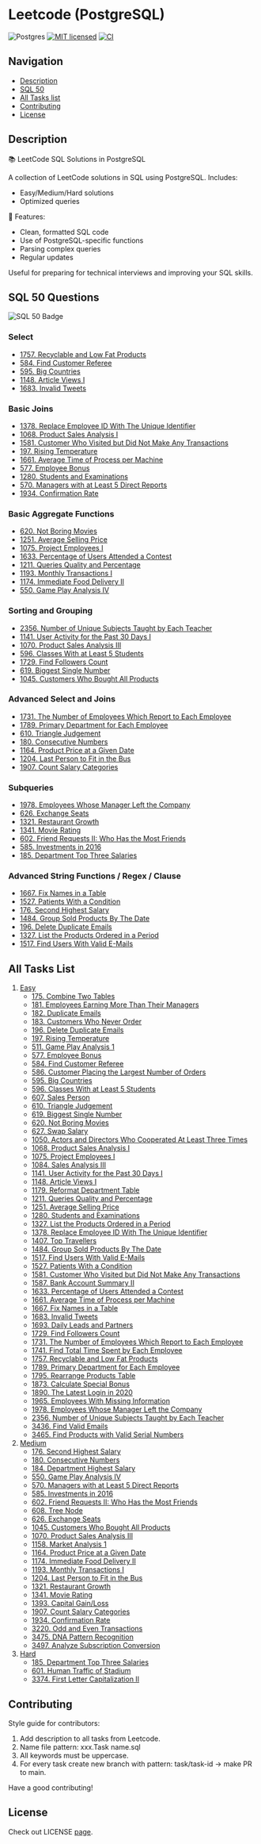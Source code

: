 # Leetcode (PostgreSQL)

![Postgres](https://img.shields.io/badge/postgres-%23316192.svg?style=for-the-badge&logo=postgresql&logoColor=white)
[![MIT licensed](https://img.shields.io/badge/License-MIT-yellow.svg)](./LICENSE)
[![CI](https://github.com/ivanbyone/leetcode-sql/actions/workflows/ci.yml/badge.svg)](https://github.com/Ivanbyone/leetcode-sql//actions)

## Navigation

- [Description](#description)
- [SQL 50](#sql-50-questions)
- [All Tasks list](#all-tasks-list)
- [Contributing](#contributing)
- [License](#license)

## Description

📚 LeetCode SQL Solutions in PostgreSQL

A collection of LeetCode solutions in SQL using PostgreSQL. Includes:
- Easy/Medium/Hard solutions
- Optimized queries

🔹 Features:
- Clean, formatted SQL code
- Use of PostgreSQL-specific functions
- Parsing complex queries
- Regular updates

Useful for preparing for technical interviews and improving your SQL skills.

## SQL 50 Questions

![SQL 50 Badge](./public/sql-50.GIF)

### Select

- [1757. Recyclable and Low Fat Products](./leetcode/easy/1757.%20Recyclable%20and%20Low%20Fat%20Products.sql)
- [584. Find Customer Referee](./leetcode/easy/584.%20Find%20Customer%20Referee.sql)
- [595. Big Countries](./leetcode/easy/595.%20Big%20Countries.sql)
- [1148. Article Views I](./leetcode/easy/1148.%20Article%20Views%20I.sql)
- [1683. Invalid Tweets](./leetcode/easy/1683.%20Invalid%20Tweets.sql)

### Basic Joins

- [1378. Replace Employee ID With The Unique Identifier](./leetcode/easy/1378.%20Replace%20Employee%20ID%20With%20The%20Unique%20Identifier.sql)
- [1068. Product Sales Analysis I](./leetcode/easy/1068.%20Product%20Sales%20Analysis%20I.sql)
- [1581. Customer Who Visited but Did Not Make Any Transactions](./leetcode/easy/1581.%20Customer%20Who%20Visited%20but%20Did%20Not%20Make%20Any%20Transactions.sql)
- [197. Rising Temperature](./leetcode/easy/197.%20Rising%20Temperature.sql)
- [1661. Average Time of Process per Machine](./leetcode/easy/1661.%20Average%20Time%20of%20Process%20per%20Machine.sql)
- [577. Employee Bonus](./leetcode/easy/577.%20Employee%20Bonus.sql)
- [1280. Students and Examinations](./leetcode/easy/1280.%20Students%20and%20Examinations.sql)
- [570. Managers with at Least 5 Direct Reports](./leetcode/medium/570.%20Managers%20with%20at%20Least%205%20Direct%20Reports.sql)
- [1934. Confirmation Rate](./leetcode/medium/1934.%20Confirmation%20Rate.sql)

### Basic Aggregate Functions

- [620. Not Boring Movies](./leetcode/easy/620.%20Not%20Boring%20Movies.sql)
- [1251. Average Selling Price](./leetcode/easy/1251.%20Average%20Selling%20Price.sql)
- [1075. Project Employees I](./leetcode/easy/1075.%20Project%20Employees%20I.sql)
- [1633. Percentage of Users Attended a Contest](./leetcode/easy/1633.%20Percentage%20of%20Users%20Attended%20a%20Contest.sql)
- [1211. Queries Quality and Percentage](./leetcode/easy/1211.%20Queries%20Quality%20and%20Percentage.sql)
- [1193. Monthly Transactions I](./leetcode/medium/1193.%20Monthly%20Transactions%20I.sql)
- [1174. Immediate Food Delivery II](./leetcode/medium/1174.%20Immediate%20Food%20Delivery%20II.sql)
- [550. Game Play Analysis IV](./leetcode/medium/550.%20Game%20Play%20Analysis%20IV.sql)

### Sorting and Grouping

- [2356. Number of Unique Subjects Taught by Each Teacher](./leetcode/easy/2356.%20Number%20of%20Unique%20Subjects%20Taught%20by%20Each%20Teacher.sql)
- [1141. User Activity for the Past 30 Days I](./leetcode/easy/1141.%20User%20Activity%20for%20the%20Past%2030%20Days%20I.sql)
- [1070. Product Sales Analysis III](./leetcode/medium/1070.%20Product%20Sales%20Analysis%203.sql)
- [596. Classes With at Least 5 Students](./leetcode/easy/596.%20Classes%20With%20at%20Least%205%20Students.sql)
- [1729. Find Followers Count](./leetcode/easy/1729.%20Find%20Followers%20Count.sql)
- [619. Biggest Single Number](./leetcode/easy/619.%20Biggest%20Single%20Number.sql)
- [1045. Customers Who Bought All Products](./leetcode/medium/1045.%20Customers%20Who%20Bought%20All%20Products.sql)

### Advanced Select and Joins

- [1731. The Number of Employees Which Report to Each Employee](./leetcode/easy/1731.%20The%20Number%20of%20Employees%20Which%20Report%20to%20Each%20Employee.sql)
- [1789. Primary Department for Each Employee](./leetcode/easy/1789.%20Primary%20Department%20for%20Each%20Employee.sql)
- [610. Triangle Judgement](./leetcode/easy/610.%20Triangle%20Judgement.sql)
- [180. Consecutive Numbers](./leetcode/medium/180.%20Consecutive%20Numbers.sql)
- [1164. Product Price at a Given Date](./leetcode/medium/1164.%20Product%20Price%20at%20a%20Given%20Date.sql)
- [1204. Last Person to Fit in the Bus](./leetcode/medium/1204.%20Last%20Person%20to%20Fit%20in%20the%20Bus.sql)
- [1907. Count Salary Categories](./leetcode/medium/1907.%20Count%20Salary%20Categories.sql)

### Subqueries

- [1978. Employees Whose Manager Left the Company](./leetcode/easy/1978.%20Employees%20Whose%20Manager%20Left%20the%20Company.sql)
- [626. Exchange Seats](./leetcode/medium/626.%20Exchange%20Seats.sql)
- [1321. Restaurant Growth](./leetcode/medium/1321.%20Restaurant%20Growth.sql)
- [1341. Movie Rating](./leetcode/medium/1341.%20Movie%20Rating.sql)
- [602. Friend Requests II: Who Has the Most Friends](./leetcode/medium/602.%20Friend%20Requests%20II:%20Who%20Has%20the%20Most%20Friends.sql)
- [585. Investments in 2016](./leetcode/medium/585.%20Investments%20in%202016.sql)
- [185. Department Top Three Salaries](./leetcode/hard/185.%20Department%20Top%20Three%20Salaries.sql)

### Advanced String Functions / Regex / Clause

- [1667. Fix Names in a Table](./leetcode/easy/1667.%20Fix%20Names%20in%20a%20Table.sql)
- [1527. Patients With a Condition](./leetcode/easy/1527.%20Patients%20With%20a%20Condition.sql)
- [176. Second Highest Salary](./leetcode/medium/176.%20Second%20Highest%20Salary.sql)
- [1484. Group Sold Products By The Date](./leetcode/easy/1484.%20Group%20Sold%20Products%20By%20The%20Date.sql)
- [196. Delete Duplicate Emails](./leetcode/easy/196.%20Delete%20Duplicate%20Emails.sql)
- [1327. List the Products Ordered in a Period](./leetcode/easy/1327.%20List%20the%20Products%20Ordered%20in%20a%20Period.sql)
- [1517. Find Users With Valid E-Mails](./leetcode/easy/1517.%20Find%20Users%20With%20Valid%20E-Mails.sql)

## All Tasks List

1. [Easy](./leetcode/easy/)
    - [175. Combine Two Tables](./leetcode//easy/175.%20Combine%20Two%20Tables.sql)
    - [181. Employees Earning More Than Their Managers](./leetcode/easy/181.%20Employees%20Earning%20More%20Than%20Their%20Managers.sql)
    - [182. Duplicate Emails](./leetcode/easy/182.%20Duplicate%20Emails.sql)
    - [183. Customers Who Never Order](./leetcode/easy/183.%20Customers%20Who%20Never%20Order.sql)
    - [196. Delete Duplicate Emails](./leetcode/easy/196.%20Delete%20Duplicate%20Emails.sql)
    - [197. Rising Temperature](./leetcode/easy/197.%20Rising%20Temperature.sql)
    - [511. Game Play Analysis 1](./leetcode/easy/511.%20Game%20Play%20Analysis%201.sql)
    - [577. Employee Bonus](./leetcode/easy/577.%20Employee%20Bonus.sql)
    - [584. Find Customer Referee](./leetcode/easy/584.%20Find%20Customer%20Referee.sql)
    - [586. Customer Placing the Largest Number of Orders](./leetcode/easy/586.%20Customer%20Placing%20the%20Largest%20Number%20of%20Orders.sql)
    - [595. Big Countries](./leetcode/easy/595.%20Big%20Countries.sql)
    - [596. Classes With at Least 5 Students](./leetcode/easy/596.%20Classes%20With%20at%20Least%205%20Students.sql)
    - [607. Sales Person](./leetcode/easy/607.%20Sales%20Person.sql)
    - [610. Triangle Judgement](./leetcode/easy/610.%20Triangle%20Judgement.sql)
    - [619. Biggest Single Number](./leetcode/easy/619.%20Biggest%20Single%20Number.sql)
    - [620. Not Boring Movies](./leetcode/easy/620.%20Not%20Boring%20Movies.sql)
    - [627. Swap Salary](./leetcode/easy/627.%20Swap%20Salary.sql)
    - [1050. Actors and Directors Who Cooperated At Least Three Times](./leetcode/easy/1050.%20Actors%20and%20Directors%20Who%20Cooperated%20At%20Least%20Three%20Times.sql)
    - [1068. Product Sales Analysis I](./leetcode/easy/1068.%20Product%20Sales%20Analysis%20I.sql)
    - [1075. Project Employees I](./leetcode/easy/1075.%20Project%20Employees%20I.sql)
    - [1084. Sales Analysis III](./leetcode/easy/1084.%20Sales%20Analysis%20III.sql)
    - [1141. User Activity for the Past 30 Days I](./leetcode/easy/1141.%20User%20Activity%20for%20the%20Past%2030%20Days%20I.sql)
    - [1148. Article Views I](./leetcode/easy/1148.%20Article%20Views%20I.sql)
    - [1179. Reformat Department Table](./leetcode/easy/1179.%20Reformat%20Department%20Table.sql)
    - [1211. Queries Quality and Percentage](./leetcode/easy/1211.%20Queries%20Quality%20and%20Percentage.sql)
    - [1251. Average Selling Price](./leetcode/easy/1251.%20Average%20Selling%20Price.sql)
    - [1280. Students and Examinations](./leetcode/easy/1280.%20Students%20and%20Examinations.sql)
    - [1327. List the Products Ordered in a Period](./leetcode/easy/1327.%20List%20the%20Products%20Ordered%20in%20a%20Period.sql)
    - [1378. Replace Employee ID With The Unique Identifier](./leetcode/easy/1378.%20Replace%20Employee%20ID%20With%20The%20Unique%20Identifier.sql)
    - [1407. Top Travellers](./leetcode/easy/1407.%20Top%20Travellers.sql)
    - [1484. Group Sold Products By The Date](./leetcode/easy/1484.%20Group%20Sold%20Products%20By%20The%20Date.sql)
    - [1517. Find Users With Valid E-Mails](./leetcode/easy/1517.%20Find%20Users%20With%20Valid%20E-Mails.sql)
    - [1527. Patients With a Condition](./leetcode/easy/1527.%20Patients%20With%20a%20Condition.sql)
    - [1581. Customer Who Visited but Did Not Make Any Transactions](./leetcode/easy/1581.%20Customer%20Who%20Visited%20but%20Did%20Not%20Make%20Any%20Transactions.sql)
    - [1587. Bank Account Summary II](./leetcode/easy/1587.%20Bank%20Account%20Summary%20II.sql)
    - [1633. Percentage of Users Attended a Contest](./leetcode/easy/1633.%20Percentage%20of%20Users%20Attended%20a%20Contest.sql)
    - [1661. Average Time of Process per Machine](./leetcode/easy/1661.%20Average%20Time%20of%20Process%20per%20Machine.sql)
    - [1667. Fix Names in a Table](./leetcode/easy/1667.%20Fix%20Names%20in%20a%20Table.sql)
    - [1683. Invalid Tweets](./leetcode/easy/1683.%20Invalid%20Tweets.sql)
    - [1693. Daily Leads and Partners](./leetcode/easy/1693.%20Daily%20Leads%20and%20Partners.sql)
    - [1729. Find Followers Count](./leetcode/easy/1729.%20Find%20Followers%20Count.sql)
    - [1731. The Number of Employees Which Report to Each Employee](./leetcode/easy/1731.%20The%20Number%20of%20Employees%20Which%20Report%20to%20Each%20Employee.sql)
    - [1741. Find Total Time Spent by Each Employee](./leetcode/easy/1741.%20Find%20Total%20Time%20Spent%20by%20Each%20Employee.sql)
    - [1757. Recyclable and Low Fat Products](./leetcode/easy/1757.%20Recyclable%20and%20Low%20Fat%20Products.sql)
    - [1789. Primary Department for Each Employee](./leetcode/easy/1789.%20Primary%20Department%20for%20Each%20Employee.sql)
    - [1795. Rearrange Products Table](./leetcode/easy/1795.%20Rearrange%20Products%20Table.sql)
    - [1873. Calculate Special Bonus](./leetcode/easy/1873.%20Calculate%20Special%20Bonus.sql)
    - [1890. The Latest Login in 2020](./leetcode/easy/1890.%20The%20Latest%20Login%20in%202020.sql)
    - [1965. Employees With Missing Information](./leetcode/easy/1965.%20Employees%20With%20Missing%20Information.sql)
    - [1978. Employees Whose Manager Left the Company](./leetcode/easy/1978.%20Employees%20Whose%20Manager%20Left%20the%20Company.sql)
    - [2356. Number of Unique Subjects Taught by Each Teacher](./leetcode/easy/2356.%20Number%20of%20Unique%20Subjects%20Taught%20by%20Each%20Teacher.sql)
    - [3436. Find Valid Emails](./leetcode/easy/3436.%20Find%20Valid%20Emails.sql)
    - [3465. Find Products with Valid Serial Numbers](./leetcode/easy/3465.%20Find%20Products%20with%20Valid%20Serial%20Numbers.sql)
2. [Medium](./leetcode/medium/)
    - [176. Second Highest Salary](./leetcode/medium/176.%20Second%20Highest%20Salary.sql)
    - [180. Consecutive Numbers](./leetcode/medium/180.%20Consecutive%20Numbers.sql)
    - [184. Department Highest Salary](./leetcode/medium/184.%20Department%20Highest%20Salary.sql)
    - [550. Game Play Analysis IV](./leetcode/medium/550.%20Game%20Play%20Analysis%20IV.sql)
    - [570. Managers with at Least 5 Direct Reports](./leetcode/medium/570.%20Managers%20with%20at%20Least%205%20Direct%20Reports.sql)
    - [585. Investments in 2016](./leetcode/medium/585.%20Investments%20in%202016.sql)
    - [602. Friend Requests II: Who Has the Most Friends](./leetcode/medium/602.%20Friend%20Requests%20II:%20Who%20Has%20the%20Most%20Friends.sql)
    - [608. Tree Node](./leetcode/medium/608.%20Tree%20Node.sql)
    - [626. Exchange Seats](./leetcode/medium/626.%20Exchange%20Seats.sql)
    - [1045. Customers Who Bought All Products](./leetcode/medium/1045.%20Customers%20Who%20Bought%20All%20Products.sql)
    - [1070. Product Sales Analysis III](./leetcode/medium/1070.%20Product%20Sales%20Analysis%203.sql)
    - [1158. Market Analysis 1](./leetcode/medium/1158.%20Market%20Analysis%201.sql)
    - [1164. Product Price at a Given Date](./leetcode/medium/1164.%20Product%20Price%20at%20a%20Given%20Date.sql)
    - [1174. Immediate Food Delivery II](./leetcode/medium/1174.%20Immediate%20Food%20Delivery%20II.sql)
    - [1193. Monthly Transactions I](./leetcode/medium/1193.%20Monthly%20Transactions%20I.sql)
    - [1204. Last Person to Fit in the Bus](./leetcode/medium/1204.%20Last%20Person%20to%20Fit%20in%20the%20Bus.sql)
    - [1321. Restaurant Growth](./leetcode/medium/1321.%20Restaurant%20Growth.sql)
    - [1341. Movie Rating](./leetcode/medium/1341.%20Movie%20Rating.sql)
    - [1393. Capital Gain/Loss](./leetcode/medium/1393.%20Capital%20Gain&Loss.sql)
    - [1907. Count Salary Categories](./leetcode/medium/1907.%20Count%20Salary%20Categories.sql)
    - [1934. Confirmation Rate](./leetcode/medium/1934.%20Confirmation%20Rate.sql)
    - [3220. Odd and Even Transactions](./leetcode/medium/3220.%20Odd%20and%20Even%20Transactions.sql)
    - [3475. DNA Pattern Recognition](./leetcode/medium/3475.%20DNA%20Pattern%20Recognition.sql)
    - [3497. Analyze Subscription Conversion](./leetcode/medium/3497.%20Analyze%20Subscription%20Conversion.sql)
3. [Hard](./leetcode/hard/)
    - [185. Department Top Three Salaries](./leetcode/hard/185.%20Department%20Top%20Three%20Salaries.sql)
    - [601. Human Traffic of Stadium](./leetcode/hard/601.%20Human%20Traffic%20of%20Stadium.sql)
    - [3374. First Letter Capitalization II](./leetcode/hard/3374.%20First%20Letter%20Capitalization%20II.sql)

## Contributing

Style guide for contributors:

1. Add description to all tasks from Leetcode.
2. Name file pattern: xxx.Task name.sql
3. All keywords must be uppercase.
4. For every task create new branch with pattern: task/task-id -> make PR to main.

Have a good contributing!

## License

Check out LICENSE [page](./LICENSE).
